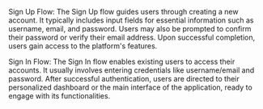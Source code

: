 Sign Up Flow:
The Sign Up flow guides users through creating a new account. It typically includes input fields for essential information such as username, email, and password. Users may also be prompted to confirm their password or verify their email address. Upon successful completion, users gain access to the platform's features.


Sign In Flow:
The Sign In flow enables existing users to access their accounts. It usually involves entering credentials like username/email and password. After successful authentication, users are directed to their personalized dashboard or the main interface of the application, ready to engage with its functionalities.




